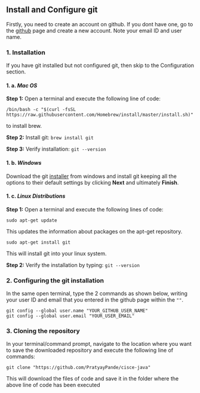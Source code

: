 ## Install and Configure git
Firstly, you need to create an account on github. If you dont have one, go to the [github](https://github.com/) page and create a new account. Note your email ID and user name.

### 1. Installation
If you have git installed but not configured git, then skip to the Configuration section.

#### 1. a. *Mac OS*
**Step 1:** Open a terminal and execute the following line of code:
```
/bin/bash -c "$(curl -fsSL https://raw.githubusercontent.com/Homebrew/install/master/install.sh)"
```
to install brew.

**Step 2:** Install git: `brew install git`

**Step 3:** Verify installation: `git --version`

#### 1. b. *Windows*

Download the git [installer](https://gitforwindows.org/) from windows and install git keeping all the options to their default settings by clicking **Next** and ultimately **Finish**.

#### 1. c. *Linux Distributions*

**Step 1:** Open a terminal and execute the following lines of code:

```
sudo apt-get update
```
This updates the information about packages on the apt-get repository.
```
sudo apt-get install git
```
This will install git into your linux system.

**Step 2:** Verify the installation by typing: `git --version`

### 2. Configuring the git installation
In the same open terminal, type the 2 commands as shown below, writing your user ID and email that you entered in the github page within the `""`.
```
git config --global user.name "YOUR_GITHUB_USER_NAME"
git config --global user.email "YOUR_USER_EMAIL"
```

### 3. Cloning the repository
In your terminal/command prompt, navigate to the location where you want to save the downloaded repository and execute the following line of commands:
```
git clone "https://github.com/PratyayPande/cisce-java"
```
This will download the files of code and save it in the folder where the above line of code has been executed
